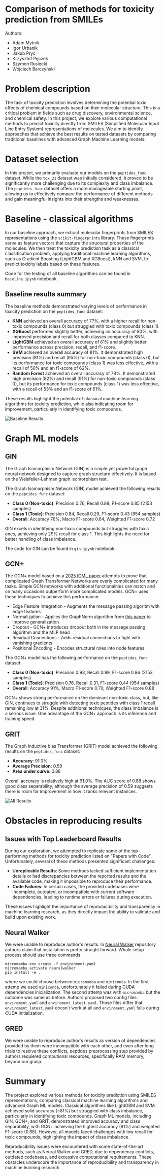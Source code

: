 # Comparison of methods for toxicity prediction from SMILEs

Authors:
- Adam Mytnik
- Igor Urbanik
- Jakub Pryc
- Krzysztof Pęczek
- Szymon Rusiecki
- Wojciech Barczyński

# Problem description

The task of toxicity prediction involves determining the potential toxic effects of chemical compounds based on their molecular structure. This is a critical problem in fields such as drug discovery, environmental science, and chemical safety. In this project, we explore various computational methods to predict toxicity directly from SMILES (Simplified Molecular Input Line Entry System) representations of molecules. We aim to identify approaches that achieve the best results on tested datasets by comparing traditional baselines with advanced Graph Machine Learning models.

# Dataset selection

In this project, we primarily evaluate our models on the `peptides_func` dataset. While the `tox_21` dataset was initially considered, it proved to be significantly more challenging due to its complexity and class imbalance. The `peptides_func` dataset offers a more manageable starting point, allowing us to effectively compare the performance of different methods and gain meaningful insights into their strengths and weaknesses.

# Baseline - classical algorithms

In our baseline approach, we extract molecular fingerprints from SMILES representations using the `scikit-fingerprints` library. These fingerprints serve as feature vectors that capture the structural properties of the molecules. We then treat the toxicity prediction task as a classical classification problem, applying traditional machine learning algorithms, such as Gradient Boosting (LightGBM and XGBoost), kNN and SVM, to predict toxicity labels based on these features.

Code for the testing of all baseline algorithms can be found in `baseline.ipynb` notebook.

## Baseline results summary
The baseline methods demonstrated varying levels of performance in toxicity prediction on the `peptides_func` dataset:

- **KNN** achieved an overall accuracy of 77%, with a higher recall for non-toxic compounds (class 0) but struggled with toxic compounds (class 1).
- **XGBoost** performed slightly better, achieving an accuracy of 80%, with improved precision and recall for both classes compared to KNN.
- **LightGBM** achieved an overall accuracy of 81% and slightly better performance across precision, recall, and f1-score.
- **SVM** achieved an overall accuracy of 81%. It demonstrated high precision (81%) and recall (95%) for non-toxic compounds (class 0), but its performance for toxic compounds (class 1) was less effective, with a recall of 50% and an f1-score of 62%.
- **Random Forest** achieved an overall accuracy of 79%. It demonstrated high precision (82%) and recall (91%) for non-toxic compounds (class 0), but its performance for toxic compounds (class 1) was less effective, with a recall of 53% and an f1-score of 61%.

These results highlight the potential of classical machine learning algorithms for toxicity prediction, while also indicating room for improvement, particularly in identifying toxic compounds.

![Baseline Results](assets/baseline_results.png)

# Graph ML models

## GIN

The Graph Isomorphism Network (GIN) is a simple yet powerful graph neural network designed to capture graph structure effectively. It is based on the Weisfeiler-Lehman graph isomorphism test.

The Graph Isomorphism Network (GIN) model achieved the following results on the `peptides_func` dataset:

- **Class 0 (Non-toxic)**: Precision 0.76, Recall 0.98, F1-score 0.85 (2153 samples)
- **Class 1 (Toxic)**: Precision 0.84, Recall 0.29, F1-score 0.43 (954 samples)
- **Overall**: Accuracy 76%, Macro F1-score 0.64, Weighted F1-score 0.72

GIN excels in identifying non-toxic compounds but struggles with toxic ones, achieving only 29% recall for class 1. This highlights the need for better handling of class imbalance.

The code for GIN can be found in `gin.ipynb` notebook.

## GCN+

The GCN+ model based on a [2025 ICML paper](https://arxiv.org/pdf/2502.09263) attempts to prove that complicated Graph Transformer Networks are overly complicated for many tasks. Simple GCN networks with additional functionalities can match and on many occasions outperform more complicated models. GCN+ uses these techniques to achieve this performance:
 - Edge Feature Integration - Augments the message passing algoritm with edge features
 - Normalization - Applies the GraphNorm algorithm from [this paper](https://arxiv.org/pdf/2009.03294) to improve generalization
 - Dropout - GCN+ introduces dropout both in the message passing algorithm and the MLP head
 - Residual Connections - Adds residual connections to fight with vanishing gradients
 - Positional Encoding - Encodes structural roles into node features

The GCN+ model has the following performance on the `peptides_func` dataset:
 - **Class 0 (Non-toxic)**: Precision 0.93, Recall 0.99, F1-score 0.96 (2153 samples)
 - **Class 1 (Toxic)**: Precision 0.76, Recall 0.31, F1-score 0.44 (954 samples)
 - **Overall**: Accuracy 91%, Macro F1-score 0.70, Weighted F1-score 0.88

GCN+ shows strong performance on the dominant non-toxic class, but, like GIN, continues to struggle with detecting toxic peptides with class 1 recall remaining low at 31%. Despite additional techniques, the class imbalance is a serious issue. One advantage of the GCN+ approach is its inference and training speed. 

## GRIT

The Graph Inductive bias Transformer (GRIT) model achieved the following results on the `peptides_func` dataset:

- **Accuracy**: 91.0%
- **Average Precision**: 0.59
- **Area under curve**: 0.88

Overall accuracy is relatively high at 91.0%. The AUC score of 0.88 shows good class separability, although the average precision of 0.59 suggests there is room for improvement in how it ranks relevant instances.

![All Results](assets/all_results.png)

# Obstacles in reproducing results

## Issues with Top Leaderboard Results

During our exploration, we attempted to replicate some of the top-performing methods for toxicity prediction listed on "Papers with Code". Unfortunately, several of these methods presented significant challenges:

- **Unreplicable Results**: Some methods lacked sufficient implementation details or had discrepancies between the reported results and the available code, making it impossible to reproduce their performance.
- **Code Failures**: In certain cases, the provided codebases were incomplete, outdated, or incompatible with current software dependencies, leading to runtime errors or failures during execution.

These issues highlight the importance of reproducibility and transparency in machine learning research, as they directly impact the ability to validate and build upon existing work.

## Neural Walker
We were unable to reproduce author's results. In [Neural Walker](https://github.com/BorgwardtLab/NeuralWalker) repository authors claim that installation is pretty straight forward. Whole setup process should use three commands
```
micromamba env create -f environment.yaml 
micromamba activate neuralwalker
pip install -e .
```
where we could choose between `micromamba` and `miniconda`. In the first attemp we used `miniconda`, unofortunately it failed during CUDA dependencies inicialization. The second attemp was with `micromamba` but the outcome was same as before. Authors proposed two config files: `enviroment.yaml` and `enviroment_latest.yaml`. Those files differ that `enviroment_latest.yaml` doesn't work at all and `enviroment.yaml` fails during CUDA initialization. 

## GRED
We were unable to reproduce author's results as version of dependencies provided by them were incompatible with each other, and even after long trials to resolve these conflicts, peptides preprocessing step provided by authors requiered computional resources, specifically RAM memory, beyond our grasp.

# Summary

The project explored various methods for toxicity prediction using SMILES representations, comparing classical machine learning algorithms and advanced Graph ML models. Classical algorithms like LightGBM and SVM achieved solid accuracy (~81%) but struggled with class imbalance, particularly in identifying toxic compounds. Graph ML models, including GIN, GCN+, and GRIT, demonstrated improved accuracy and class separability, with GCN+ achieving the highest accuracy (91%) and weighted F1-score (0.88). However, all models faced challenges with low recall for toxic compounds, highlighting the impact of class imbalance.

Reproducibility issues were encountered with some state-of-the-art methods, such as Neural Walker and GRED, due to dependency conflicts, outdated codebases, and excessive computational requirements. These obstacles underscore the importance of reproducibility and transparency in machine learning research.
